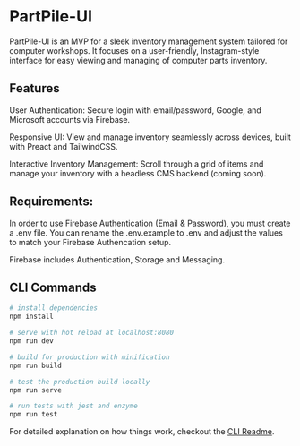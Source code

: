 # PartPile-UI

PartPile-UI is an MVP for a sleek inventory management system tailored for computer workshops. It focuses on a user-friendly, Instagram-style interface for easy viewing and managing of computer parts inventory.

## Features

User Authentication: Secure login with email/password, Google, and Microsoft accounts via Firebase.

Responsive UI: View and manage inventory seamlessly across devices, built with Preact and TailwindCSS.

Interactive Inventory Management: Scroll through a grid of items and manage your inventory with a headless CMS backend (coming soon).

## Requirements:
In order to use Firebase Authentication (Email & Password), you must create a .env file. You can rename the .env.example to .env and adjust the values to match your Firebase Authencation setup.

Firebase includes Authentication, Storage and Messaging.

## CLI Commands

```bash
# install dependencies
npm install

# serve with hot reload at localhost:8080
npm run dev

# build for production with minification
npm run build

# test the production build locally
npm run serve

# run tests with jest and enzyme
npm run test
```

For detailed explanation on how things work, checkout the [CLI Readme](https://github.com/developit/preact-cli/blob/master/README.md).
